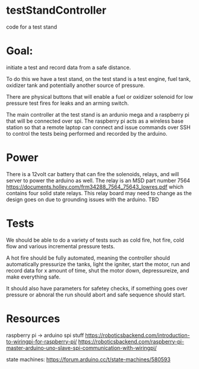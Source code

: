 # testStandController
code for a test stand

# Goal:
initiate a test and record data from a safe distance.

To do this we have a test stand, on the test stand is a test engine, fuel tank, oxidizer tank and potentially another source of pressure.

There are physical buttons that will enable a fuel or oxidizer solenoid for low pressure test fires for leaks and an arming switch.

The main controller at the test stand is an ardunio mega and a raspberry pi that will be connected over spi.  The raspberry pi acts as a wireless
base station so that a remote laptop can connect and issue commands over SSH to control the tests being performed and recorded by the arduino.

# Power
There is a 12volt car battery that can fire the solenoids, relays, and will server to power the arduino as well.
The relay is an MSD part number 7564 https://documents.holley.com/frm34288_7564_75643_lowres.pdf which contains four solid state relays.
This relay board may need to change as the design goes on due to grounding issues with the arduino.  TBD

# Tests
We should be able to do a variety of tests such as cold fire, hot fire, cold flow and various incremental pressure tests.

A hot fire should be fully automated, meaning the controller should automatically pressurize the tanks, light the igniter, start the motor, run and record data for x amount of time, shut the motor down, depressureize, and make everything safe.

It should also have parameters for safetey checks, if something goes over pressure or abnoral the run should abort and safe sequence should start.

# Resources

raspberry pi -> arduino spi stuff
https://roboticsbackend.com/introduction-to-wiringpi-for-raspberry-pi/
https://roboticsbackend.com/raspberry-pi-master-arduino-uno-slave-spi-communication-with-wiringpi/

state machines:
https://forum.arduino.cc/t/state-machines/580593
